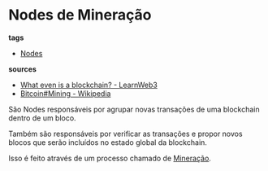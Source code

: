 # Nodes de Mineração
**tags**
- [Nodes](./Nodes.md)

**sources**
- [What even is a blockchain? - LearnWeb3](https://learnweb3.io/lessons/what-even-is-a-blockchain/)
- [Bitcoin#Mining - Wikipedia](https://en.wikipedia.org/wiki/Bitcoin#Mining)

São Nodes responsáveis por agrupar novas transações de uma blockchain dentro de um bloco.

Também são responsáveis por verificar as transações e propor novos blocos que serão incluídos no estado global da blockchain.

Isso é feito através de um processo chamado de [Mineração](./Mineracao.md).
